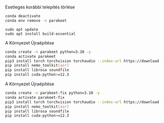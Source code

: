 Esetleges korábbi telepítés törlése

```bash
conda deactivate
conda env remove -n parakeet
```

```
sudo apt update
sudo apt install build-essential
```

A Környezet Újraépítése

```bash
conda create -n parakeet python=3.10 -y
conda activate parakeet
pip3 install torch torchvision torchaudio --index-url https://download.pytorch.org/whl/cu121
pip install nemo_toolkit[asr]
pip install librosa soundfile
pip install cuda-python>=12.3
```

A Környezet Újraépítése

```bash
conda create -n parakeet-fix python=3.10 -y
conda activate parakeet-fix
pip3 install torch torchvision torchaudio --index-url https://download.pytorch.org/whl/cu121
pip install nemo_toolkit[asr]
pip install librosa soundfile
pip install cuda-python>=12.3
```
